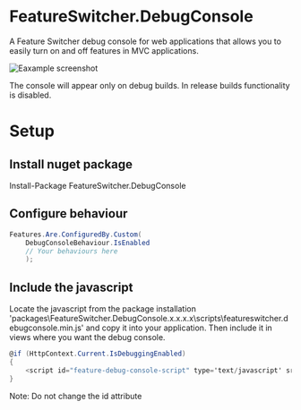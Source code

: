 # FeatureSwitcher.DebugConsole

A Feature Switcher debug console for web applications that allows you to easily turn on and off features in MVC applications.

![Eaxample screenshot](https://raw.githubusercontent.com/queueit/FeatureSwitcher.DebugConsole/master/docs/img/screen-shot.PNG "Eaxample screenshot")

The console will appear only on debug builds. In release builds functionality is disabled.

# Setup

## Install nuget package
Install-Package FeatureSwitcher.DebugConsole

## Configure behaviour
```c#
Features.Are.ConfiguredBy.Custom(
    DebugConsoleBehaviour.IsEnabled
    // Your behaviours here
    );
```

## Include the javascript
Locate the javascript from the package installation 'packages\FeatureSwitcher.DebugConsole.x.x.x.x\scripts\featureswitcher.debugconsole.min.js' and copy it into your application. Then include it in views where you want the debug console.

```c#
@if (HttpContext.Current.IsDebuggingEnabled)
{
    <script id="feature-debug-console-script" type='text/javascript' src='/Script/featureswitcher.debugconsole.min.js'></script>
}
```
Note: Do not change the id attribute
